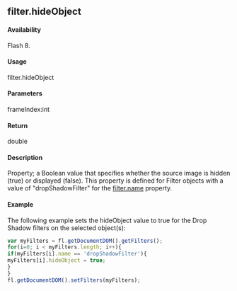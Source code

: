 ## filter.hideObject

#### Availability

Flash 8.

#### Usage

filter.hideObject

#### Parameters

frameIndex:int

#### Return

double

#### Description

Property; a Boolean value that specifies whether the source image is hidden (true) or displayed (false). This property is defined for Filter objects with a value of "dropShadowFilter" for the [filter.name](../Filter_object/filter13.md) property.

#### Example

The following example sets the hideObject value to true for the Drop Shadow filters on the selected object(s):
```javascript
var myFilters = fl.getDocumentDOM().getFilters();
for(i=0; i < myFilters.length; i++){
if(myFilters[i].name == 'dropShadowFilter'){
myFilters[i].hideObject = true;
}
}
fl.getDocumentDOM().setFilters(myFilters);

```
